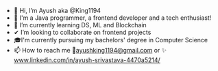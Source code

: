- 👋 Hi, I’m Ayush aka @King1194
- 🤖 I'm a Java programmer, a frontend developer and a tech enthusiast! 
- 🙌 I’m currently learning DS, ML and Blockchain
- ✔ I’m looking to collaborate on frontend projects
- 🎓I'm currently pursuing my bachelors' degree in Computer Science
- 📫 How to reach me 📧ayushking1194@gmail.com or ✨ www.linkedin.com/in/ayush-srivastava-4470a5214/

<!---
King1194/King1194 is a ✨ special ✨ repository because its `README.md` (this file) appears on your GitHub profile.
You can click the Preview link to take a look at your changes.
--->
